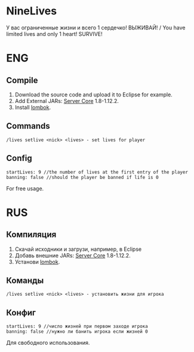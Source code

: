 # NineLives
У вас ограниченные жизни и всего 1 сердечко! ВЫЖИВАЙ! / You have limited lives and only 1 heart! SURVIVE!

# ENG
## Compile
1. Download the source code and upload it to Eclipse for example.
2. Add External JARs: [Server Core](https://getbukkit.org/download/craftbukkit) 1.8-1.12.2.
3. Install [lombok](https://projectlombok.org/).

## Commands
```
/lives setlive <nick> <lives> - set lives for player
```

## Config
```
startLives: 9 //the number of lives at the first entry of the player
banning: false //should the player be banned if life is 0
```

For free usage.

# RUS
## Компиляция
1. Скачай исходники и загрузи, например, в Eclipse
2. Добавь внешние JARs: [Server Core](https://getbukkit.org/download/craftbukkit) 1.8-1.12.2.
3. Установи [lombok](https://projectlombok.org/).

## Команды
```
/lives setlive <nick> <lives> - установить жизни для игрока
```

## Конфиг
```
startLives: 9 //число жизней при первом заходе игрока
banning: false //нужно ли банить игрока если жизней 0
```

Для свободного использования.
